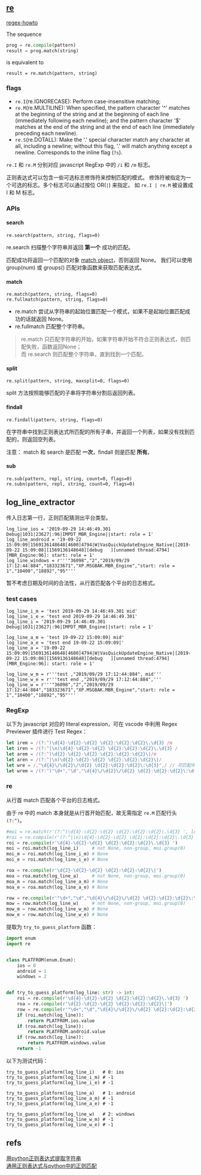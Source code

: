 
## [re](https://docs.python.org/3/library/re.html)

[regex-howto](https://docs.python.org/3/howto/regex.html#regex-howto)

The sequence

```Python
prog = re.compile(pattern)
result = prog.match(string)
```

is equivalent to

```
result = re.match(pattern, string)
```

### flags

- `re.I`(re.IGNORECASE): Perform case-insensitive matching;  
- `re.M`(re.MULTILINE): When specified, the pattern character '^' matches at the beginning of the string and at the beginning of each line (immediately following each newline); and the pattern character '$' matches at the end of the string and at the end of each line (immediately preceding each newline).
- `re.S`(re.DOTALL): Make the '.' special character match any character at all, including a newline; without this flag, '.' will match anything except a newline. Corresponds to the inline flag (`?s`).  

`re.I` 和 `re.M` 分别对应 javascript RegExp 中的 `/i` 和 `/m` 标志。

正则表达式可以包含一些可选标志修饰符来控制匹配的模式。
修饰符被指定为一个可选的标志。多个标志可以通过按位 OR(`|`) 来指定。
如 `re.I | re.M` 被设置成 I 和 M 标志。

### APIs

#### search

```
re.search(pattern, string, flags=0)
```

re.search 扫描整个字符串并返回 **第一个** 成功的匹配。

匹配成功将返回一个匹配的对象 [match object](https://docs.python.org/3/library/re.html#match-objects)，否则返回 None。
我们可以使用 group(num) 或 groups() 匹配对象函数来获取匹配表达式。

#### match

```
re.match(pattern, string, flags=0)
re.fullmatch(pattern, string, flags=0)
```

- re.match 尝试从字符串的起始位置匹配一个模式，如果不是起始位置匹配成功的话就返回 None。  
- re.fullmatch 匹配整个字符串。  

> re.match 只匹配字符串的开始，如果字符串开始不符合正则表达式，则匹配失败，函数返回None；  
> 而 re.search 则匹配整个字符串，直到找到一个匹配。  

#### split

```
re.split(pattern, string, maxsplit=0, flags=0)
```

split 方法按照能够匹配的子串将字符串分割后返回列表。

#### findall

```
re.findall(pattern, string, flags=0)
```

在字符串中找到正则表达式所匹配的所有子串，并返回一个列表，如果没有找到匹配的，则返回空列表。

注意： match 和 search 是匹配 **一次**，findall 则是匹配 **所有**。

#### sub

```
re.sub(pattern, repl, string, count=0, flags=0)
re.subn(pattern, repl, string, count=0, flags=0)
```

## log_line_extractor

传入日志第一行，正则匹配猜测出平台类型。

```
log_line_ios = '2019-09-29 14:46:49.301 Debug|1031|23627|:96|IMPDT_MBR_Engine||start: role = 1'
log_line_android = '19-09-22 15:09:09|1569136148648[4600]4794|W|VasQuickUpdateEngine_Native|[2019-09-22 15:09:08][1569136148648][debug   ][unnamed thread:4794][MBR_Engine:96]: start: role = 1'
log_line_windows = r'''"36098","2","2019/09/29 17:12:44:884","183323671","XP.MSGBAK.MBR_Engine","start: role = 1","10400","18892","95"'''
```

暂不考虑日期及时间的合法性，从行首匹配各个平台的日志格式。

### test cases

```
log_line_i_m = 'test 2019-09-29 14:46:49.301 mid'
log_line_i_e = 'test end 2019-09-29 14:46:49.301'
log_line_i = '2019-09-29 14:46:49.301 Debug|1031|23627|:96|IMPDT_MBR_Engine||start: role = 1'

log_line_a_m = 'test 19-09-22 15:09:09| mid'
log_line_a_e = 'test end 19-09-22 15:09:09|'
log_line_a = '19-09-22 15:09:09|1569136148648[4600]4794|W|VasQuickUpdateEngine_Native|[2019-09-22 15:09:08][1569136148648][debug   ][unnamed thread:4794][MBR_Engine:96]: start: role = 1'

log_line_w_m = r'''test ,"2019/09/29 17:12:44:884", mid'''
log_line_w_e = r'''test end ,"2019/09/29 17:12:44:884",'''
log_line_w = r'''"36098","2","2019/09/29 17:12:44:884","183323671","XP.MSGBAK.MBR_Engine","start: role = 1","10400","18892","95"'''
```

### RegExp

以下为 javascript 对应的 literal expression，可在 vscode 中利用 Regex Previewer 插件进行 Test Regex：

```TypeScript
let irem = /(?:^)\d{4}-\d{2}-\d{2} \d{2}:\d{2}:\d{2}\.\d{3} /m
let iren = /(?:^|\n)\d{4}-\d{2}-\d{2} \d{2}:\d{2}:\d{2}\.\d{3} /
let arem = /(?:^)\d{2}-\d{2}-\d{2} \d{2}:\d{2}:\d{2}\|/m
let aren = /(?:^|\n)\d{2}-\d{2}-\d{2} \d{2}:\d{2}:\d{2}\|/
let wre = /,"\d{4}\/\d{2}\/\d{2} \d{2}:\d{2}:\d{2}\:\d{3}",/ // 可匹配中部
let wrem = /(?:^)"\d+","\d","\d{4}\/\d{2}\/\d{2} \d{2}:\d{2}:\d{2}\:\d{3}",/m
```

### re

从行首 match 匹配各个平台的日志格式。

由于 re 中的 match 本身就是从行首开始匹配，故无需指定 `re.M` 匹配行头 `(?:^)`。

```Python
#moi = re.match(r'(?:^)\d{4}-\d{2}-\d{2} \d{2}:\d{2}:\d{2}\.\d{3} ', log_line_i, re.M)
#roi = re.compile(r'(?:^|\n)\d{4}-\d{2}-\d{2} \d{2}:\d{2}:\d{2}\.\d{3} ')
roi = re.compile(r'\d{4}-\d{2}-\d{2} \d{2}:\d{2}:\d{2}\.\d{3} ')
moi = roi.match(log_line_i)     # not None, non-group, moi.group(0)
moi_m = roi.match(log_line_i_m) # None
moi_e = roi.match(log_line_i_e) # None

roa = re.compile(r'\d{2}-\d{2}-\d{2} \d{2}:\d{2}:\d{2}\|')
moa = roa.match(log_line_a)     # not None, non-group, moi.group(0)
moa_m = roa.match(log_line_a_m) # None
moa_e = roa.match(log_line_a_e) # None

row = re.compile(r'"\d+","\d","\d{4}\/\d{2}\/\d{2} \d{2}:\d{2}:\d{2}\:\d{3}",')
mow = row.match(log_line_w)     # not None, non-group, moi.group(0)
mow_m = row.match(log_line_w_m) # None
mow_e = row.match(log_line_w_e) # None
```

提取为 `try_to_guess_platform` 函数：

```Python
import enum
import re


class PLATFROM(enum.Enum):
    ios = 0
    android = 1
    windows = 2


def try_to_guess_platform(log_line: str) -> int:
    roi = re.compile(r'\d{4}-\d{2}-\d{2} \d{2}:\d{2}:\d{2}\.\d{3} ')
    roa = re.compile(r'\d{2}-\d{2}-\d{2} \d{2}:\d{2}:\d{2}\|')
    row = re.compile(r'"\d+","\d","\d{4}\/\d{2}\/\d{2} \d{2}:\d{2}:\d{2}\:\d{3}",')
    if (roi.match(log_line)):
        return PLATFROM.ios.value
    if (roa.match(log_line)):
        return PLATFROM.android.value
    if (row.match(log_line)):
        return PLATFROM.windows.value
    return -1
```

以下为测试代码：

```
try_to_guess_platform(log_line_i)   # 0: ios
try_to_guess_platform(log_line_i_m) # -1
try_to_guess_platform(log_line_i_e) # -1

try_to_guess_platform(log_line_a)   # 1: android
try_to_guess_platform(log_line_a_m) # -1
try_to_guess_platform(log_line_a_e) # -1

try_to_guess_platform(log_line_w)   # 2: windows
try_to_guess_platform(log_line_w_m) # -1
try_to_guess_platform(log_line_w_e) # -1
```

## refs

[用python正则表达式提取字符串](https://blog.csdn.net/liao392781/article/details/80181088)  
[通用正则表达式与python中的正则匹配](http://pelhans.com/2018/06/22/liunx-regex/)  
